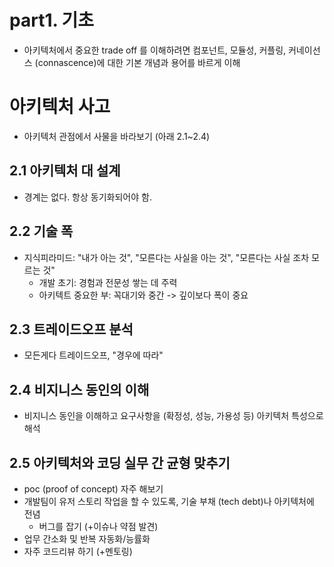 # part1. 기초
* 아키텍처에서 중요한 trade off 를 이해하려면 컴포넌트, 모듈성, 커플링, 커네이선스 (connascence)에 대한 기본 개념과 용어를 바르게 이해

# 아키텍처 사고
* 아키텍처 관점에서 사물을 바라보기 (아래 2.1~2.4)
  
## 2.1 아키텍처 대 설계
* 경계는 없다. 항상 동기화되어야 함. 

## 2.2 기술 폭
* 지식피라미드: "내가 아는 것", "모른다는 사실을 아는 것", "모른다는 사실 조차 모르는 것"
  * 개발 초기: 경험과 전문성 쌓는 데 주력 
  * 아키텍트 중요한 부: 꼭대기와 중간 -> 깊이보다 폭이 중요

## 2.3 트레이드오프 분석
* 모든게다 트레이드오프, "경우에 따라"

## 2.4 비지니스 동인의 이해
* 비지니스 동인을 이해하고 요구사항을 (확정성, 성능, 가용성 등) 아키텍처 특성으로 해석

## 2.5 아키텍처와 코딩 실무 간 균형 맞추기
* poc (proof of concept) 자주 해보기
* 개발팀이 유저 스토리 작업을 할 수 있도록, 기술 부채 (tech debt)나 아키텍처에 전념
    * 버그를 잡기 (+이슈나 약점 발견)
* 업무 간소화 및 반복 자동화/능률화
* 자주 코드리뷰 하기 (+멘토링)